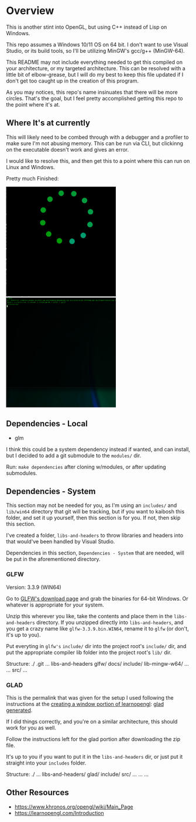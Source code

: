 # Overview

This is another stint into OpenGL, but using C++ instead of Lisp on Windows.

This repo assumes a Windows 10/11 OS on 64 bit. I don't want to use Visual Studio, or its build tools, so I'll be utilizing MinGW's gcc/g++ (MinGW-64).

This README may not include everything needed to get this compiled on your architecture, or my targeted architecture. This can be resolved with a little bit of elbow-grease, but I will do my best to keep this file updated if I don't get too caught up in the creation of this program.

As you may notices, this repo's name insinuates that there will be more circles. That's the goal, but I feel pretty accomplished getting this repo to the point where it's at.


## Where It's at currently

This will likely need to be combed through with a debugger and a profiler to make sure I'm not abusing memory. This can be run via CLI, but clickinng on the executable doesn't work and gives an error.

I would like to resolve this, and then get this to a point where this can run on Linux and Windows.

Pretty much Finished:

<img src="./assets/demo/color-shift-circle-2.gif" width="300" height="300" />
<img src="./assets/demo/color-shift-circle.gif" width="300" height="300" />

## Dependencies - Local

* glm

I think this could be a system dependency instead if wanted, and can install, but I decided to add a git submodule to the `modules/` dir.

Run: `make dependencies` after cloning w/modules, or after updating submodules.

## Dependencies - System

This section may not be needed for you, as I'm using an `includes/` and `lib/win64` directory that git will be tracking, but if you want to kaibosh this folder, and set it up yourself, then this section is for you. If not, then skip this section.

I've created a folder, `libs-and-headers` to throw libraries and headers into that would've been handled by Visual Studio. 

Dependencies in this section, `Dependencies - System` that are needed, will be put in the aforementioned directory.

### GLFW

Version:  3.3.9 (WIN64)

Go to [GLFW's download page](https://www.glfw.org/download.html) and grab the binaries for 64-bit Windows. Or whatever is appropriate for your system.

Unzip this wherever you like, take the contents and place them in the `libs-and-headers` directory. If you unzipped directly into `libs-and-headers`, and you get a crazy name like `glfw-3.3.9.bin.WIN64`, rename it to `glfw` (or don't, it's up to you).

Put everyting in `glfw's` `include/` dir into the project root's `include/` dir, and put the appropriate compiler lib folder into the project root's `lib/` dir.

Structure:
./
  .git
  ...
  libs-and-headers
    glfw/
      docs/
      include/
      lib-mingw-w64/
      ...
    ...
  src/
  ...

### GLAD

This is the permalink that was given for the setup I used following the instructions at the [creating a window portion of learnopengl](https://learnopengl.com/Getting-started/Creating-a-window#:~:text=configuration%20of%20GLFW.-,GLAD,-We%27re%20still%20not): [glad generated](https://glad.dav1d.de/#language=c&specification=gl&api=gl%3D4.6&api=gles1%3Dnone&api=gles2%3Dnone&api=glsc2%3Dnone&profile=compatibility&loader=on).

If I did things correctly, and you're on a similar architecture, this should work for you as well.

Follow the instructions left for the glad portion after downloading the zip file.

It's up to you if you want to put it in the `libs-and-headers` dir, or just put it straight into your `includes` folder.

Structure:
./
  ...
  libs-and-headers/
    glad/
      include/
      src/
      ...
    ...
  ...


## Other Resources

* https://www.khronos.org/opengl/wiki/Main_Page
* https://learnopengl.com/Introduction
